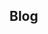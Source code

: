 ## Blog

<blog-post 
date="18 ENERO, 2019"
title="Enjambre instalado en baúl del jardin"
subtitle=""
description="Los propietarios se encontraron una sorpresa al volver del trabajo…" 
:photos="['banco_exterior-1-768x576.jpeg']"
/>

<blog-post 
date="EL18 ENERO, 2019"
title="Enjambre instalado en contador de agua"
subtitle=""
description="Enjambre que llevaba un mes y comenzó a crear molestias en vecindario." 
:photos="['arqueta_agua-3-768x461.jpeg']"
/>

<blog-post 
date="8 ENERO, 2019"
title="Enjambre porche casa"
subtitle=""
description="Enjambre instalado a 4 metros de altura en cobertizo jardín." 
:photos="['cobertizo.jpeg']"
/>